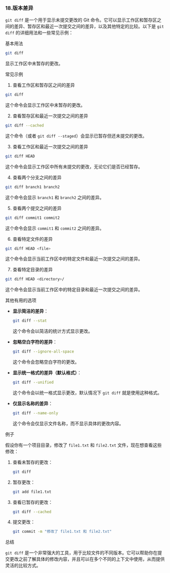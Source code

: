 ### 18.版本差异

`git diff` 是一个用于显示未提交更改的 Git 命令。它可以显示工作区和暂存区之间的差异、暂存区和最近一次提交之间的差异，以及其他特定的比较。以下是 `git diff` 的详细用法和一些常见示例：

 基本用法

```sh
git diff
```
显示工作区中未暂存的更改。

 常见示例

1. 查看工作区和暂存区之间的差异

```sh
git diff
```
这个命令会显示工作区中未暂存的更改。

2. 查看暂存区和最近一次提交之间的差异

```sh
git diff --cached
```
这个命令（或者 `git diff --staged`）会显示已暂存但还未提交的更改。

3. 查看工作区和最近一次提交之间的差异

```sh
git diff HEAD
```
这个命令会显示工作区中所有未提交的更改，无论它们是否已经暂存。

4. 查看两个分支之间的差异

```sh
git diff branch1 branch2
```
这个命令会显示 `branch1` 和 `branch2` 之间的差异。

5. 查看两个提交之间的差异

```sh
git diff commit1 commit2
```
这个命令会显示 `commit1` 和 `commit2` 之间的差异。

6. 查看特定文件的差异

```sh
git diff HEAD <file>
```
这个命令会显示当前工作区中的特定文件和最近一次提交之间的差异。

7. 查看特定目录的差异

```sh
git diff HEAD <directory>/
```
这个命令会显示当前工作区中的特定目录和最近一次提交之间的差异。

其他有用的选项

- **显示简洁的差异**：

  ```sh
  git diff --stat
  ```
  这个命令会以简洁的统计方式显示更改。

- **忽略空白字符的差异**：

  ```sh
  git diff --ignore-all-space
  ```
  这个命令会忽略空白字符的更改。

- **显示统一格式的差异（默认格式）**：

  ```sh
  git diff --unified
  ```
  这个命令会以统一格式显示更改，默认情况下 `git diff` 就是使用这种格式。

- **仅显示名称的差异**：

  ```sh
  git diff --name-only
  ```
  这个命令会仅显示文件名称，而不显示具体的更改内容。

例子

假设你有一个项目目录，修改了 `file1.txt` 和 `file2.txt` 文件，现在想查看这些修改：

1. 查看未暂存的更改：

    ```sh
    git diff
    ```

2. 暂存更改：

    ```sh
    git add file1.txt
    ```

3. 查看已暂存的更改：

    ```sh
    git diff --cached
    ```

4. 提交更改：

    ```sh
    git commit -m "修改了 file1.txt 和 file2.txt"
    ```

 总结

`git diff` 是一个非常强大的工具，用于比较文件的不同版本。它可以帮助你在提交更改之前了解具体的修改内容，并且可以在多个不同的上下文中使用，从而提供灵活的比较方式。